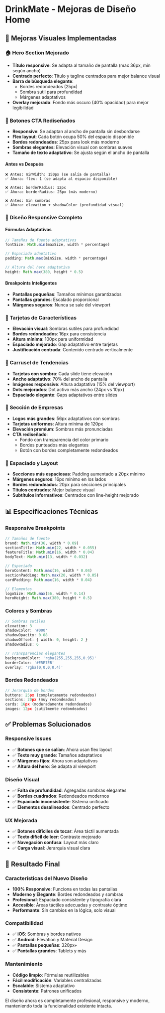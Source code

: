 # DrinkMate - Mejoras de Diseño Home

## 🎨 **Mejoras Visuales Implementadas**

### 🏠 **Hero Section Mejorado**
- **Título responsive**: Se adapta al tamaño de pantalla (max 36px, min según ancho)
- **Centrado perfecto**: Título y tagline centrados para mejor balance visual
- **Barra de búsqueda elegante**: 
  - Bordes redondeados (25px)
  - Sombra sutil para profundidad
  - Márgenes adaptativos
- **Overlay mejorado**: Fondo más oscuro (40% opacidad) para mejor legibilidad

### 🔘 **Botones CTA Rediseñados**
- **Responsive**: Se adaptan al ancho de pantalla sin desbordarse
- **Flex layout**: Cada botón ocupa 50% del espacio disponible
- **Bordes redondeados**: 25px para look más moderno
- **Sombras elegantes**: Elevación visual con sombras suaves
- **Tamaño de texto adaptativo**: Se ajusta según el ancho de pantalla

#### **Antes vs Después**
```
❌ Antes: minWidth: 150px (se salía de pantalla)
✅ Ahora: flex: 1 (se adapta al espacio disponible)

❌ Antes: borderRadius: 12px
✅ Ahora: borderRadius: 25px (más moderno)

❌ Antes: Sin sombras
✅ Ahora: elevation + shadowColor (profundidad visual)
```

### 📱 **Diseño Responsive Completo**

#### **Fórmulas Adaptativas**
```typescript
// Tamaños de fuente adaptativos
fontSize: Math.min(maxSize, width * percentage)

// Espaciado adaptativo  
padding: Math.max(minSize, width * percentage)

// Altura del hero adaptativa
height: Math.max(380, height * 0.5)
```

#### **Breakpoints Inteligentes**
- **Pantallas pequeñas**: Tamaños mínimos garantizados
- **Pantallas grandes**: Escalado proporcional
- **Márgenes seguros**: Nunca se sale del viewport

### 🎴 **Tarjetas de Características**
- **Elevación visual**: Sombras sutiles para profundidad
- **Bordes redondeados**: 16px para consistencia
- **Altura mínima**: 100px para uniformidad
- **Espaciado mejorado**: Gap adaptativo entre tarjetas
- **Justificación centrada**: Contenido centrado verticalmente

### 🎠 **Carrusel de Tendencias**
- **Tarjetas con sombra**: Cada slide tiene elevación
- **Ancho adaptativo**: 70% del ancho de pantalla
- **Imágenes responsive**: Altura adaptativa (15% del viewport)
- **Dots mejorados**: Dot activo más ancho (24px vs 10px)
- **Espaciado elegante**: Gaps adaptativos entre slides

### 🏢 **Sección de Empresas**
- **Logos más grandes**: 56px adaptativos con sombras
- **Tarjetas uniformes**: Altura mínima de 120px
- **Elevación premium**: Sombras más pronunciadas
- **CTA rediseñado**: 
  - Fondo con transparencia del color primario
  - Bordes punteados más elegantes
  - Botón con bordes completamente redondeados

### 📐 **Espaciado y Layout**
- **Secciones más espaciosas**: Padding aumentado a 20px mínimo
- **Márgenes seguros**: 16px mínimo en los lados
- **Bordes redondeados**: 20px para secciones principales
- **Títulos centrados**: Mejor balance visual
- **Subtítulos informativos**: Centrados con line-height mejorado

## 📊 **Especificaciones Técnicas**

### **Responsive Breakpoints**
```typescript
// Tamaños de fuente
brand: Math.min(36, width * 0.09)
sectionTitle: Math.min(22, width * 0.055)
featureTitle: Math.min(16, width * 0.04)
bodyText: Math.min(13, width * 0.032)

// Espaciado
heroContent: Math.max(16, width * 0.04)
sectionPadding: Math.max(20, width * 0.05)
cardPadding: Math.max(16, width * 0.04)

// Elementos
logoSize: Math.max(56, width * 0.14)
heroHeight: Math.max(380, height * 0.5)
```

### **Colores y Sombras**
```typescript
// Sombras sutiles
elevation: 3
shadowColor: '#000'
shadowOpacity: 0.08
shadowOffset: { width: 0, height: 2 }
shadowRadius: 6

// Transparencias elegantes
backgroundColor: 'rgba(255,255,255,0.95)'
borderColor: '#E5E7EB'
overlay: 'rgba(0,0,0,0.4)'
```

### **Bordes Redondeados**
```typescript
// Jerarquía de bordes
buttons: 25px (completamente redondeados)
sections: 20px (muy redondeados)
cards: 16px (moderadamente redondeados)
images: 12px (sutilmente redondeados)
```

## ✅ **Problemas Solucionados**

### **Responsive Issues**
- ✅ **Botones que se salían**: Ahora usan flex layout
- ✅ **Texto muy grande**: Tamaños adaptativos
- ✅ **Márgenes fijos**: Ahora son adaptativos
- ✅ **Altura del hero**: Se adapta al viewport

### **Diseño Visual**
- ✅ **Falta de profundidad**: Agregadas sombras elegantes
- ✅ **Bordes cuadrados**: Redondeados modernos
- ✅ **Espaciado inconsistente**: Sistema unificado
- ✅ **Elementos desalineados**: Centrado perfecto

### **UX Mejorada**
- ✅ **Botones difíciles de tocar**: Área táctil aumentada
- ✅ **Texto difícil de leer**: Contraste mejorado
- ✅ **Navegación confusa**: Layout más claro
- ✅ **Carga visual**: Jerarquía visual clara

## 🎯 **Resultado Final**

### **Características del Nuevo Diseño**
- **100% Responsive**: Funciona en todas las pantallas
- **Moderno y Elegante**: Bordes redondeados y sombras
- **Profesional**: Espaciado consistente y tipografía clara
- **Accesible**: Áreas táctiles adecuadas y contraste óptimo
- **Performante**: Sin cambios en la lógica, solo visual

### **Compatibilidad**
- ✅ **iOS**: Sombras y bordes nativos
- ✅ **Android**: Elevation y Material Design
- ✅ **Pantallas pequeñas**: 320px+
- ✅ **Pantallas grandes**: Tablets y más

### **Mantenimiento**
- **Código limpio**: Fórmulas reutilizables
- **Fácil modificación**: Variables centralizadas
- **Escalable**: Sistema adaptativo
- **Consistente**: Patrones unificados

El diseño ahora es completamente profesional, responsive y moderno, manteniendo toda la funcionalidad existente intacta.